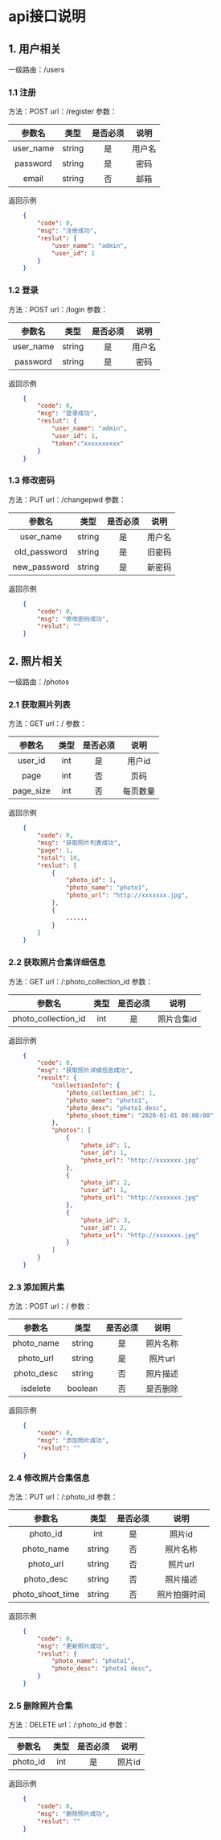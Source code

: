 # api接口说明

## 1. 用户相关
一级路由：/users

### 1.1 注册
方法：POST
url：/register
参数：

| 参数名 | 类型 | 是否必须 | 说明 |
| :----: | :----: | :----: | :----: |
| user_name | string | 是 | 用户名 | 
| password | string | 是 | 密码 |
| email | string | 否 | 邮箱 |


返回示例

```json
    {
        "code": 0,
        "msg": "注册成功",
        "reslut": {
            "user_name": "admin",
            "user_id": 1
        }
    }
```

### 1.2 登录
方法：POST
url：/login
参数：

| 参数名 | 类型 | 是否必须 | 说明 |
| :----: | :----: | :----: | :----: |    
| user_name | string | 是 | 用户名 | 
| password | string | 是 | 密码 |

返回示例

```json
    {
        "code": 0,
        "msg": "登录成功",
        "reslut": {
            "user_name": "admin",
            "user_id": 1,
            "token":"xxxxxxxxxx"
        }
    }
```

### 1.3 修改密码
方法：PUT
url：/changepwd
参数：

| 参数名 | 类型 | 是否必须 | 说明 |
| :----: | :----: | :----: | :----: |    
| user_name | string | 是 | 用户名 | 
| old_password | string | 是 | 旧密码 | 
| new_password | string | 是 | 新密码 |

返回示例

```json
    {
        "code": 0,
        "msg": "修改密码成功",
        "reslut": ""
    }
```

## 2. 照片相关
一级路由：/photos

### 2.1 获取照片列表
方法：GET
url：/
参数：

| 参数名 | 类型 | 是否必须 | 说明 |
| :----: | :----: | :----: | :----: |    
| user_id | int | 是 | 用户id | 
| page | int | 否 | 页码 | 
| page_size | int | 否 | 每页数量 |

返回示例

```json
    {
        "code": 0, 
        "msg": "获取照片列表成功",
        "page": 1,
        "total": 10,
        "reslut": [
            {
                "photo_id": 1,
                "photo_name": "photo1",
                "photo_url": "http://xxxxxxx.jpg",
            },
            {
                ......
            }
        ]
    }
```

### 2.2 获取照片合集详细信息
方法：GET
url：/:photo_collection_id
参数：  

| 参数名 | 类型 | 是否必须 | 说明 |
| :----: | :----: | :----: | :----: |    
| photo_collection_id | int | 是 | 照片合集id | 

返回示例    

```json
    {
        "code": 0,
        "msg": "获取照片详细信息成功",
        "result": {
            "collectionInfo": {
                "photo_collection_id": 1,
                "photo_name": "photo1",
                "photo_desc": "photo1 desc",
                "photo_shoot_time": "2020-01-01 00:00:00"
            },
            "photos": [
                {
                    "photo_id": 1,
                    "user_id": 1,
                    "photo_url": "http://xxxxxxx.jpg"
                },
                {
                    "photo_id": 2,
                    "user_id": 1,
                    "photo_url": "http://xxxxxxx.jpg"
                },
                {
                    "photo_id": 3,
                    "user_id": 2,
                    "photo_url": "http://xxxxxxx.jpg"
                }
            ]
        }     
    }
```

### 2.3 添加照片集
方法：POST
url：/
参数：

| 参数名 | 类型 | 是否必须 | 说明 | 
| :----: | :----: | :----: | :----: |    
| photo_name | string | 是 | 照片名称 |
| photo_url | string | 是 | 照片url |
| photo_desc | string | 否 | 照片描述 |
| isdelete | boolean | 否 | 是否删除 |

返回示例    

```json
    {
        "code": 0,
        "msg": "添加照片成功",
        "reslut": ""
    }
```

### 2.4 修改照片合集信息
方法：PUT
url：/:photo_id
参数：

| 参数名 | 类型 | 是否必须 | 说明 |
| :----: | :----: | :----: | :----: |    
| photo_id | int | 是 | 照片id |
| photo_name | string | 否 | 照片名称 | 
| photo_url | string | 否 | 照片url |
| photo_desc | string | 否 | 照片描述 |
| photo_shoot_time | string | 否 | 照片拍摄时间 |

返回示例
```json
    {
        "code": 0,
        "msg": "更新照片成功",
        "reslut": {
            "photo_name": "photo1",
            "photo_desc": "photo1 desc",
        }
    }
```

### 2.5 删除照片合集
方法：DELETE
url：/:photo_id
参数：

| 参数名 | 类型 | 是否必须 | 说明 |
| :----: | :----: | :----: | :----: |
| photo_id | int | 是 | 照片id |

返回示例
```json
    {
        "code": 0,
        "msg": "删除照片成功",
        "reslut": ""
    }
```